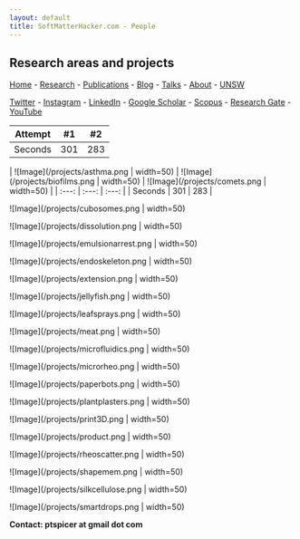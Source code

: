 ```yaml
---
layout: default
title: SoftMatterHacker.com - People
---
```


## Research areas and projects

 [Home](index.md) - [Research](research.md) - [Publications](publications.md) - [Blog](blog.md) - [Talks](talks.md) - [About](people.md) - [UNSW](https://research.unsw.edu.au/people/associate-professor-patrick-spicer)
 
 [Twitter](http://twitter.com/SoftMatterHackr/) -  [Instagram](http://instagram.com/softmatterhacker/) -  [LinkedIn](http://www.linkedin.com/pub/pat-spicer/2/41a/8b3) -  [Google Scholar](http://scholar.google.com/citations?hl=en&user=PyAxphYAAAAJ&view_op=list_works&pagesize=100) - 
 [Scopus](http://www.scopus.com/authid/detail.url?origin=resultslist&authorId=56210450800) -  [Research Gate](http://www.researchgate.net/profile/Patrick_Spicer/) - [YouTube](https://www.youtube.com/user/ptspicer)


| Attempt | #1    | #2    |
| :---:   | :---: | :---: |
| Seconds | 301   | 283   |

| ![Image](/projects/asthma.png | width=50) | ![Image](/projects/biofilms.png | width=50)   | ![Image](/projects/comets.png | width=50)    |
| :---:   | :---: | :---: |
| Seconds | 301   | 283   |







![Image](/projects/cubosomes.png | width=50)

![Image](/projects/dissolution.png | width=50)

![Image](/projects/emulsionarrest.png | width=50)

![Image](/projects/endoskeleton.png | width=50)

![Image](/projects/extension.png | width=50)

![Image](/projects/jellyfish.png | width=50)

![Image](/projects/leafsprays.png | width=50)

![Image](/projects/meat.png | width=50)

![Image](/projects/microfluidics.png | width=50)

![Image](/projects/microrheo.png | width=50)

![Image](/projects/paperbots.png | width=50)

![Image](/projects/plantplasters.png | width=50)

![Image](/projects/print3D.png | width=50)

![Image](/projects/product.png | width=50)

![Image](/projects/rheoscatter.png | width=50)

![Image](/projects/shapemem.png | width=50)

![Image](/projects/silkcellulose.png | width=50)

![Image](/projects/smartdrops.png | width=50)

**Contact: ptspicer at gmail dot com**